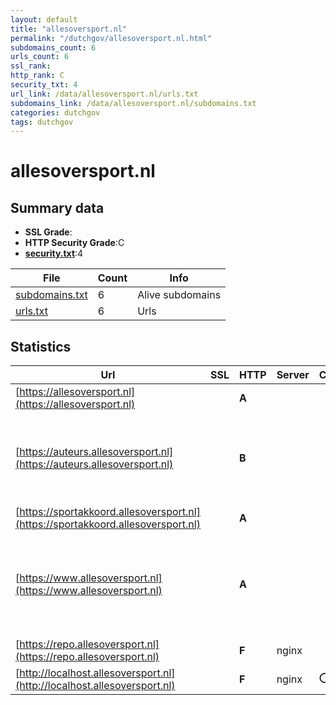 ```yaml
---
layout: default
title: "allesoversport.nl"
permalink: "/dutchgov/allesoversport.nl.html"
subdomains_count: 6
urls_count: 6
ssl_rank: 
http_rank: C
security_txt: 4
url_link: /data/allesoversport.nl/urls.txt
subdomains_link: /data/allesoversport.nl/subdomains.txt
categories: dutchgov
tags: dutchgov
---
```



# allesoversport.nl
## Summary data


 - **SSL Grade**:
 - **HTTP Security Grade**:C
 - **[security.txt](https://www.digitaleoverheid.nl/nieuws/standaard-security-txt-nu-verplicht-voor-overheid/)**:4


| File       | Count | Info |
|------------|-------|------|
|[subdomains.txt](/DutchGovScope/data/allesoversport.nl/subdomains.txt)|6|Alive subdomains|
|[urls.txt](/DutchGovScope/data/allesoversport.nl/urls.txt)|6|Urls|


## Statistics


| Url | SSL | HTTP | Server | Cookie | HSTS | CORS | CTO | CSP | XFO | XXP | RP |FP| Tech |Title |
|--------|-------|-------|------|------|------|------|------|------|------|------|------|------|------|------|
|[https://allesoversport.nl](https://allesoversport.nl)| | **A**|| |:white_check_mark: | | | | :white_check_mark: | :white_check_mark: | :white_check_mark: | |HSTS Varnish:6.2|301 Moved Perman...|
|[https://auteurs.allesoversport.nl](https://auteurs.allesoversport.nl)| | **B**|| |:white_check_mark: | | | | | | :white_check_mark: | |HSTS MySQL PHP Varnish:6.2 WordPress Yoast SEO:20.13|Home - Kenniscen...|
|[https://sportakkoord.allesoversport.nl](https://sportakkoord.allesoversport.nl)| | **A**|| |:white_check_mark: | | | | :white_check_mark: | :white_check_mark: | :white_check_mark: | |HSTS Varnish|302 Found|
|[https://www.allesoversport.nl](https://www.allesoversport.nl)| | **A**|| |:white_check_mark: | | | | :white_check_mark: | :white_check_mark: | :white_check_mark: | |Google Tag Manager HSTS MySQL PHP Varnish:6.2 WordPress|Allesoversport.n...|
|[https://repo.allesoversport.nl](https://repo.allesoversport.nl)| | **F**|nginx| | | | | | | | :white_check_mark: | |Nginx PHP|Redirecting to /...|
|[http://localhost.allesoversport.nl](http://localhost.allesoversport.nl)| | **F**|nginx|:o: | | | | | :white_check_mark: | :white_check_mark: | :white_check_mark: | |Laravel Nginx PHP|Weakpass|


